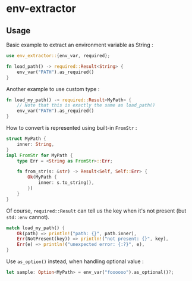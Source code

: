 # env-extractor

## Usage

Basic example to extract an environment variable as String :

```rust
use env_extractor::{env_var, required};

fn load_path() -> required::Result<String> {
    env_var("PATH").as_required()
}
```

Another example to use custom type :

```rust
fn load_my_path() -> required::Result<MyPath> {
    // Note that this is exactly the same as load_path()
    env_var("PATH").as_required()
}
```

How to convert is represented using built-in `FromStr` :

```rust
struct MyPath {
    inner: String,
}
impl FromStr for MyPath {
    type Err = <String as FromStr>::Err;

    fn from_str(s: &str) -> Result<Self, Self::Err> {
        Ok(MyPath {
            inner: s.to_string(),
        })
    }
}
```

Of course, `required::Result` can tell us the key when it's not present (but `std::env` cannot).

```rust
match load_my_path() {
    Ok(path) => println!("path: {}", path.inner),
    Err(NotPresent(key)) => println!("not present: {}", key),
    Err(e) => println!("unexpected error: {:?}", e),
}
```

Use `as_option()` instead, when handling optional value :

```rust
let sample: Option<MyPath> = env_var("foooooo").as_optional()?;
```
